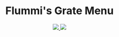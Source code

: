<div align="center">
  <h1>Flummi's Grate Menu</h1>

  <a href="https://github.com/Flummidill/Flummis.Grate.Menu/compare/1c750cc...1.6.0">
    <img src="https://img.shields.io/badge/view-changelog-lime?style=for-the-badge"</img>
  </a>
  
  <a href="https://github.com/Flummidill/Flummis.Grate.Menu/releases">
    <img src="https://img.shields.io/github/downloads/Flummidill/Flummis.Grate.Menu/Release2/Flummis_Grate_Menu.dll?style=for-the-badge&label=Downloads&color=lime"</img>
  </a>
</div>